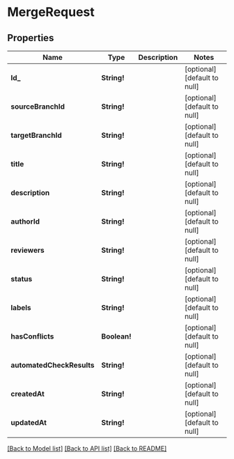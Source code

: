 # MergeRequest

## Properties
Name | Type | Description | Notes
------------ | ------------- | ------------- | -------------
**Id_** | **String!** |  | [optional] [default to null]
**sourceBranchId** | **String!** |  | [optional] [default to null]
**targetBranchId** | **String!** |  | [optional] [default to null]
**title** | **String!** |  | [optional] [default to null]
**description** | **String!** |  | [optional] [default to null]
**authorId** | **String!** |  | [optional] [default to null]
**reviewers** | **String!** |  | [optional] [default to null]
**status** | **String!** |  | [optional] [default to null]
**labels** | **String!** |  | [optional] [default to null]
**hasConflicts** | **Boolean!** |  | [optional] [default to null]
**automatedCheckResults** | **String!** |  | [optional] [default to null]
**createdAt** | **String!** |  | [optional] [default to null]
**updatedAt** | **String!** |  | [optional] [default to null]

[[Back to Model list]](../README.md#documentation-for-models) [[Back to API list]](../README.md#documentation-for-api-endpoints) [[Back to README]](../README.md)


